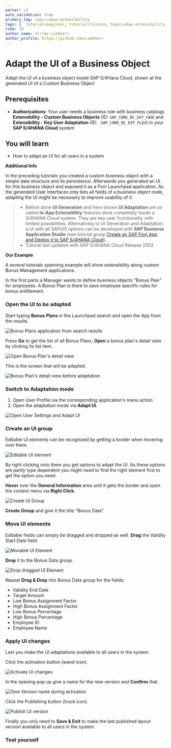 ```yaml
---
parser: v2
auto_validation: true
primary_tag: topic>abap-extensibility
tags: [  tutorial>beginner, tutorial>license, topic>abap-extensibility, topic>cloud, products>sap-s-4hana ]
time: 10
author_name: Ulrike Liebherr
author_profile: https://github.com/Liebherr
---
```


# Adapt the UI of a Business Object
<!-- description -->Adapt the UI of a business object inside SAP S/4Hana Cloud, shown at the generated UI of a Custom Business Object

## Prerequisites  
- **Authorizations:** Your user needs a business role with business catalogs **Extensibility - Custom Business Objects** (ID: `SAP_CORE_BC_EXT_CBO`) and **Extensibility - Key User Adaptation** (ID: `	SAP_CORE_BC_EXT_FLEX`) in your **SAP S/4HANA Cloud** system


## You will learn  
 - How to adapt an UI for all users in a system

**Additional Info**

In the preceding tutorials you created a custom business object with a simple data structure and its persistence. Afterwards you generated an UI for this business object and exposed it as a Fiori Launchpad application. As the generated User Interfaces only lists all fields of a business object node, adapting the UI might be necessary to improve usability of it.

> - Before done **UI Generation** and here shown **UI Adaptation** are so called **In-App Extensibility** features done completely inside a S/4HANA Cloud system. They are key user functionality with limited possibilities. Alternatively to UI Generation and Adaptation a UI with all SAPUI5 options can be developed with **SAP Business Application Studio** (see tutorial group [Create an SAP Fiori App and Deploy it to SAP S/4HANA Cloud](group.abap-custom-ui-s4hana-cloud)).
> - Tutorial last updated with SAP S/4HANA Cloud Release 2302

**Our Example**

A several tutorials spanning example will show extensibility along custom Bonus Management applications.

In the first parts a Manager wants to define business objects "Bonus Plan" for employees. A Bonus Plan is there to save employee specific rules for bonus entitlement.


### Open the UI to be adapted

Start typing **Bonus Plans** in the Launchpad search and open the App from the results.

![Bonus Plans application from search results](FLP_search_resultBonusPlans.png)

Press **Go** to get the list of all Bonus Plans. **Open** a bonus plan's detail view by clicking its list item.

![Open Bonus Plan's detail view](UI_openBoDetails.png)

This is the screen that will be adapted.

![Bonus Plan's detail view before adaptation](UI_BoDetailsBeforeAdaptation.png)


### Switch to Adaptation mode


1. Open User Profile via the corresponding application's menu action
2. Open the adaptation mode via **Adapt UI**.

![Open User Settings and Adapt UI](UI_userProfileAdaptUI.png)


### Create an UI group


Editable UI elements can be recognized by getting a border when hovering over them.

![Editable UI element](UI_editableElement.png)

By right clicking onto them you get options to adapt the UI. As these options are partly type dependent you might need to find the right element first to get the option you need.

**Hover** over the **General Information** area until it gets the border and open the context menu via **Right Click**.

![Create UI Group](UI_createGroup.png)

**Create Group** and give it the title "Bonus Data".


### Move UI elements


Editable fields can simply be dragged and dropped as well. **Drag** the Validity Start Date field.

![Movable UI Element](UI_movableElement.png)

**Drop** it to the Bonus Data group.

![Drop dragged UI Element](UI_dropElement.png)

Repeat **Drag & Drop** into Bonus Data group for the fields:

- Validity End Date
- Target Amount
- Low Bonus Assignment Factor
- High Bonus Assignment Factor
- Low Bonus Percentage
- High Bonus Percentage
- Employee ID
- Employee Name


### Apply UI changes

Last you make the UI adaptations available to all users in the system.

Click the activation button (wand icon).

![Activate UI changes](UI_activate.png)

In the opening pop up give a name for the new version and **Confirm** that.

![Give Version name during activation](UI_activateGiveVersionConfirm.png)

Click the Publishing button (truck icon).

![Publish UI version](UI_publish.png)

Finally you only need to **Save & Exit** to make the last published layout version available to all users in the system.


### Test yourself



